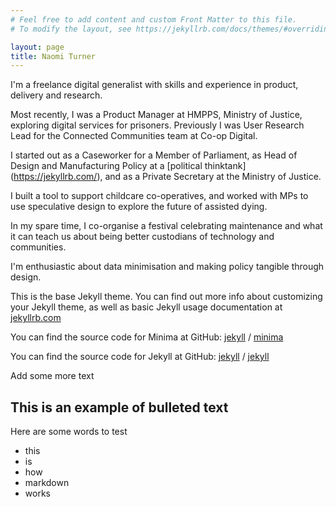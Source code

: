```yaml
---
# Feel free to add content and custom Front Matter to this file.
# To modify the layout, see https://jekyllrb.com/docs/themes/#overriding-theme-defaults

layout: page
title: Naomi Turner
---
```


I'm a freelance digital generalist with skills and experience in product, delivery and research.

Most recently, I was a Product Manager at HMPPS, Ministry of Justice, exploring digital services for prisoners. Previously I was User Research Lead for the Connected Communities team at Co-op Digital.

I started out as a Caseworker for a Member of Parliament, as Head of Design and Manufacturing Policy at a [political thinktank] (https://jekyllrb.com/), and as a Private Secretary at the Ministry of Justice.

I built a tool to support childcare co-operatives, and worked with MPs to use speculative design to explore the future of assisted dying.

In my spare time, I co-organise a festival celebrating maintenance and what it can teach us about being better custodians of technology and communities.

I'm enthusiastic about data minimisation and making policy tangible through design.

This is the base Jekyll theme. You can find out more info about customizing your Jekyll theme, as well as basic Jekyll usage documentation at [jekyllrb.com](https://jekyllrb.com/)

You can find the source code for Minima at GitHub:
[jekyll][jekyll-organization] /
[minima](https://github.com/jekyll/minima)

You can find the source code for Jekyll at GitHub:
[jekyll][jekyll-organization] /
[jekyll](https://github.com/jekyll/jekyll)


[jekyll-organization]: https://github.com/jekyll

Add some more text 

## This is an example of bulleted text
Here are some words to test

- this 
- is 
- how
- markdown
- works
